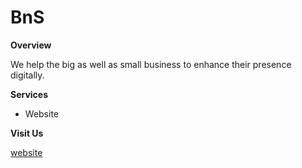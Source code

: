# BnS

**Overview**

We help the big as well as small business to enhance their presence digitally.

**Services**
 - Website

**Visit Us**

 [website](https://bnstech.online)
